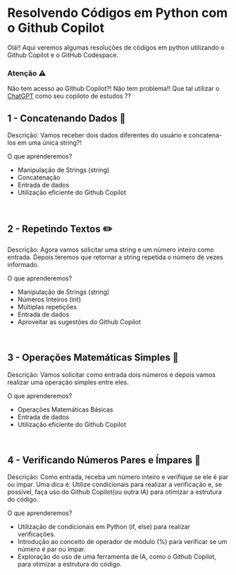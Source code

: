 # Resolvendo Códigos em Python com o Github Copilot

Olá!! Aqui veremos algumas resoluções de códigos em python utilizando o Github Copilot e o GitHub Codespace.

### Atenção ⚠️ 

Não tem acesso ao Github Copilot?! Não tem problema!! 
Que tal utilizar o [ChatGPT](https://chat.openai.com/) como seu copiloto de estudos ??

## 1 - Concatenando Dados 🐾

Descrição:
Vamos receber dois dados diferentes do usuário e concatena-los em uma única string?! 

O que aprenderemos?

* Manipulação de Strings (string)
* Concatenação
* Entrada de dados
* Utilização eficiente do Github Copilot

<br>

## 2 - Repetindo Textos ✏️

Descrição:
Agora vamos solicitar uma string e um número inteiro como entrada. Depois teremos que retornar a string repetida o número de vezes informado. 

O que aprenderemos?

* Manipulação de Strings (string)
* Números Inteiros (int)
* Múltiplas repetições
* Entrada de dados
* Aproveitar as sugestões do Github Copilot

<br>

## 3 - Operações Matemáticas Simples 📐

Descrição:
Vamos solicitar como entrada dois números e depois vamos realizar uma operação simples entre eles.

O que aprenderemos?

* Operações Matemáticas Básicas
* Entrada de dados
* Utilização eficiente do Github Copilot

<br>

## 4 - Verificando Números Pares e Ímpares 🧮

Descrição: Como entrada, receba um número inteiro e verifique se ele é par ou ímpar. 
Uma dica é: Utilize condicionais para realizar a verificação e, se possível, faça uso do Github Copilot(ou outra IA) para otimizar a estrutura do código.

O que aprenderemos?
* Utilização de condicionais em Python (if, else) para realizar verificações.
* Introdução ao conceito de operador de módulo (%) para verificar se um número é par ou ímpar.
* Exploração do uso de uma ferramenta de IA, como o Github Copilot, para otimizar a estrutura do código.